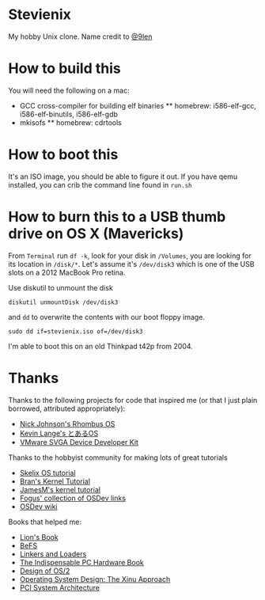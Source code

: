 # Stevienix

My hobby Unix clone. Name credit to [@9len](https://twitter.com/9len)

# How to build this

You will need the following on a mac:

* GCC cross-compiler for building elf binaries
** homebrew: i586-elf-gcc, i586-elf-binutils, i586-elf-gdb
* mkisofs
** homebrew: cdrtools

# How to boot this

It's an ISO image, you should be able to figure it out. If you have qemu installed, you can crib the command line found in `run.sh`

# How to burn this to a USB thumb drive on OS X (Mavericks)

From `Terminal` run `df -k`, look for your disk in `/Volumes`, you are looking for its location in `/disk/*`. Let's assume it's `/dev/disk3` which is one of the USB slots on a 2012 MacBook Pro retina.

Use diskutil to unmount the disk

`diskutil unmountDisk /dev/disk3`

and `dd` to overwrite the contents with our boot floppy image.

`sudo dd if=stevienix.iso of=/dev/disk3`

I'm able to boot this on an old Thinkpad t42p from 2004.


# Thanks
Thanks to the following projects for code that inspired me (or that I
just plain borrowed, attributed appropriately):

* [Nick Johnson's Rhombus OS](https://github.com/nickbjohnson4224/rhombus)
* [Kevin Lange's とあるOS](https://github.com/klange/toaruos/)
* [VMware SVGA Device Developer Kit](http://vmware-svga.sourceforge.net)

Thanks to the hobbyist community for making lots of great tutorials

* [Skelix OS tutorial](http://skelix.net/skelixos/index_en.html)
* [Bran's Kernel Tutorial](http://www.osdever.net/bkerndev/Docs/gettingstarted.htm)
* [JamesM's kernel tutorial](http://www.jamesmolloy.co.uk/tutorial_html/index.html)
* [Fogus' collection of OSDev links](http://fogus.me/thunks/osdev.html)
* [OSDev wiki](http://wiki.osdev.org/Main_Page)

Books that helped me:

* [Lion's Book](http://www.amazon.com/Lions-Commentary-Unix-John/dp/1573980137)
* [BeFS](http://www.amazon.com/Practical-System-Design-Dominic-Giampaolo-ebook)
* [Linkers and Loaders](http://www.amazon.com/Linkers-Kaufmann-Software-Engineering-Programming)
* [The Indispensable PC Hardware Book](http://www.amazon.com/The-Indispensable-Hardware-Book-Edition)
* [Design of OS/2](http://www.amazon.com/Design-OS-Harvey-M-Deitel/dp/0201548895)
* [Operating System Design: The Xinu Approach](http://www.amazon.com/Operating-System-Design-Approach-Linksys/dp/143988109X)
* [PCI System Architecture](http://www.amazon.com/PCI-System-Architecture-4th-Edition/)

